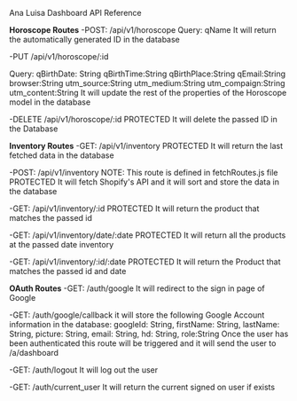 Ana Luisa Dashboard API Reference 

**************Horoscope Routes**************
-POST: /api/v1/horoscope
Query: qName 
It will return the automatically generated ID in the database

-PUT  /api/v1/horoscope/:id

Query:  qBirthDate: String
  		qBirthTime:String
   		qBirthPlace:String
   		qEmail:String
   		browser:String
   		utm_source:String
   		utm_medium:String
   		utm_compaign:String
   		utm_content:String
It will update the rest of the properties of the Horoscope model in the database

-DELETE /api/v1/horoscope/:id 
PROTECTED
It will delete the passed ID in the Database

**************Inventory Routes**************
-GET:  /api/v1/inventory
PROTECTED
It will return the last fetched data in the database

-POST:  /api/v1/inventory NOTE:     This route is defined in fetchRoutes.js file
PROTECTED
It will fetch Shopify's API and it will sort and store the data in the database

-GET:  /api/v1/inventory/:id
PROTECTED
It will return the product that matches the passed id

-GET: /api/v1/inventory/date/:date
PROTECTED
It will return all the products at the passed date inventory

-GET: /api/v1/inventory/:id/:date
PROTECTED
It will return the Product that matches the passed id and date

**************OAuth Routes**************
-GET:  /auth/google
It will redirect to the sign in page of Google

-GET: /auth/google/callback
it will store the following Google Account information in the database:
    googleId: String,
    firstName: String,
    lastName: String,
    picture: String,
    email: String,
    hd: String,
    role:String
Once the user has been authenticated this route will be triggered and it will send the user to /a/dashboard

-GET: /auth/logout
It will log out the user

-GET: /auth/current_user
It will return the current signed on user if exists
